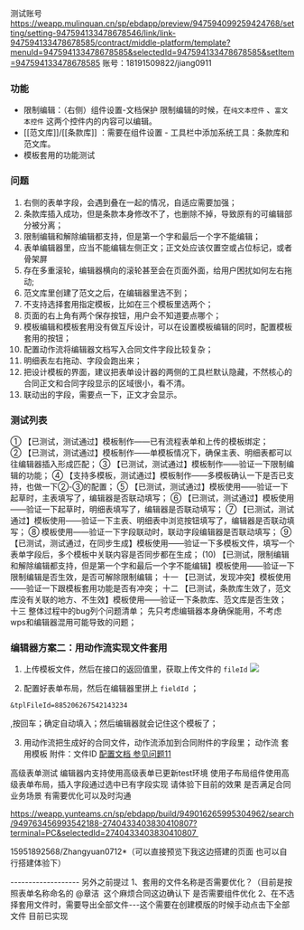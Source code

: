 测试账号
https://weapp.mulinquan.cn/sp/ebdapp/preview/947594099259424768/setting/setting-947594133478678546/link/link-947594133478678585/contract/middle-platform/template?menuId=947594133478678585&selectedId=947594133478678585&setItem=947594133478678585
账号：18191509822/jiang0911


### 功能
- 限制编辑：（右侧）组件设置-文档保护
限制编辑的时候，在`纯文本控件` 、`富文本控件` 这两个控件内的内容可以编辑。
- [[范文库]]/[[条款库]] ：需要在组件设置 - 工具栏中添加系统工具：条款库和范文库。
- 模板套用的功能测试

### 问题
1. 右侧的表单字段，会遇到叠在一起的情况，自适应需要加强；
2. 条款库插入成功，但是条款本身修改不了，也删除不掉，导致原有的可编辑部分被分离；
3. 限制编辑和解除编辑都支持，但是第一个字和最后一个字不能编辑；
4. 表单编辑器里，应当不能编辑左侧正文；正文处应该仅置空或占位标记，或者骨架屏
5. 存在多重滚轮，编辑器横向的滚轮甚至会在页面外面，给用户困扰如何左右拖动;
6. 范文库里创建了范文之后，在编辑器里选不到；
7. 不支持选择套用指定模板，比如在三个模板里选两个；
8. 页面的右上角有两个保存按钮，用户会不知道要点哪个；
9. 模板编辑和模板套用没有做互斥设计，可以在设置模板编辑的同时，配置模板套用的按钮；
10. 配置动作流将编辑器文档写入合同文件字段比较复杂；
11. 明细表左右拖动、字段会跑出来；
12. 把设计模板的界面，建议把表单设计器的两侧的工具栏默认隐藏，不然核心的合同正文和合同字段显示的区域很小，看不清。
13. 联动出的字段，需要点一下，正文才会显示。

### 测试列表
① 【已测试，测试通过】模板制作——已有流程表单和上传的模板绑定；                                        
② 【已测试，测试通过】模板制作——单模板情况下，确保主表、明细表都可以往编辑器插入形成匹配； 
③ 【已测试，测试通过】模板制作——验证一下限制编辑的功能；
④ 【支持多模板，测试通过】模板制作——多模板确认一下是否已支持，也做一下②-③的配置；
⑤ 【已测试，测试通过】模板使用——验证一下起草时，主表填写了，编辑器是否联动填写；
⑥ 【已测试，测试通过】模板使用——验证一下起草时，明细表填写了，编辑器是否联动填写；
⑦ 【已测试，测试通过】模板使用——验证一下主表、明细表中浏览按钮填写了，编辑器是否联动填写；
⑧ 模板使用——验证一下字段联动时，联动字段编辑器是否联动填写；
⑨ 【已测试，测试通过，在同步生成】模板使用——验证一下多模板文件，填写一个表单字段后，多个模板中关联内容是否同步都在生成；
(10) 【已测试，限制编辑和解除编辑都支持，但是第一个字和最后一个字不能编辑】模板使用——验证一下限制编辑是否生效，是否可解除限制编辑；
十一 【已测试，发现冲突】模板使用——验证一下跟模板套用功能是否有冲突；
十二 【已测试，条款库生效了，范文库没有关联的地方、不生效】模板使用——验证一下条款库、范文库是否生效；
十三 整体过程中的bug列个问题清单；
先只考虑编辑器本身确保能用，不考虑wps和编辑器混用可能导致的问题；


### 编辑器方案二：用动作流实现文件套用
1. 上传模板文件，然后在接口的返回值里，获取上传文件的 `fileId` 
![](https://raw.githubusercontent.com/olivla/PicGo/main/img/20240105165410.png)

2. 配置好表单布局，然后在编辑器里拼上 `fieldId` ；
```
&tplFileId=885206267542143234
```
,按回车；确定自动填入；然后编辑器就会记住这个模板了；

3. 用动作流把生成好的合同文件，动作流添加到合同附件的字段里；
动作流 套用模板 附件：文件ID
[配置文档 参见问题11](https://www.e-cology.com.cn/sp/doc/docDetail/1999088026282271580?type=IM_View&_isEm=1&_emUid=747381046061449254&_emCid=874152414695915520)



高级表单测试
编辑器内支持使用高级表单已更新test环境 使用子布局组件使用高级表单布局，插入字段通过选中已有字段实现 请体验下目前的效果 是否满足合同业务场景 有需要优化可以及时沟通

https://weapp.yunteams.cn/sp/ebdapp/build/949016265995304962/search/949763456993542188-2740433403830410807?terminal=PC&selectedId=2740433403830410807 

15951892568/Zhangyuan0712*（可以直接预览下我这边搭建的页面 也可以自行搭建体验下） 

------------------- 另外之前提过 1、套用的文件名称是否需要优化？（目前是按照表单名称命名的 @章洁  这个麻烦合同这边确认下 是否需要组件优化 2、在不选择套用文件时，需要导出全部文件---这个需要在创建模版的时候手动点击下全部文件 目前已实现


